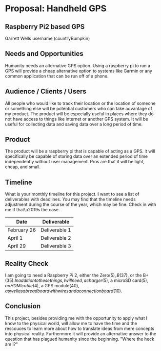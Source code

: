 # Proposal: Handheld GPS
## Raspberry Pi2 based GPS	
Garrett Wells username (countryBumpkin)

## Needs and Opportunities
Humanity needs an alternative GPS option. Using a raspberry pi to run a GPS will provide a cheap alternative option to systems like Garmin or any common application that can be run off of a phone.

## Audience / Clients / Users
All people who would like to track their location or the location of someone or something else will be potential customers who can take advantage of my product. The product will be especially useful in places where they do not have access to things like internet or another GPS system. It will be useful for collecting data and saving data over a long period of time.

## Product
The product will be a raspberry pi that is capable of acting as a GPS. It will specifically be capable of storing data over an extended period of time independently without user management. Pros are that it will be light, cheap, and small.

## Timeline
What is your monthly timeline for this project. I want to see a list of
deliverables with deadlines. You may find that the timeline needs adjustment
during the course of the year, which may be fine. Check in with me if that\u2019s
the case. 

| Date          | Deliverable   |
| ------------- | ------------- |
| February 26   | Deliverable 1 |
| April 1       | Deliverable 2 |
| April 29      | Deliverable 3 |

## Reality Check
I am going to need a Raspberry Pi 2, either the Zero($5), B($37), or the B+($35). In addition to these things, I will need, a charger($5), a microSD card($5), an HDMI cable($4), a GPS module($40), as well as a breadboard with wires and a connection board($10).

## Conclusion
This project, besides providing me with the opportunity to apply what I know to the physical world, will allow me to have the time and the rescouces to learn more about how to translate ideas from mere concepts into physical reality. Furthermore it will provide an alternative answer to the question that has plagued humanity since the beginning. "Where the heck am I?"
